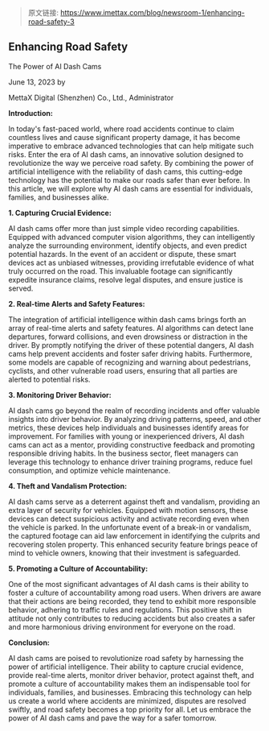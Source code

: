 > 原文链接: <https://www.imettax.com/blog/newsroom-1/enhancing-road-safety-3> 

 ## Enhancing Road Safety

The Power of AI Dash Cams

June 13, 2023 by

MettaX Digital (Shenzhen) Co., Ltd., Administrator

**Introduction:**

In today's fast-paced world, where road accidents continue to claim countless lives and cause significant property damage, it has become imperative to embrace advanced technologies that can help mitigate such risks. Enter the era of AI dash cams, an innovative solution designed to revolutionize the way we perceive road safety. By combining the power of artificial intelligence with the reliability of dash cams, this cutting-edge technology has the potential to make our roads safer than ever before. In this article, we will explore why AI dash cams are essential for individuals, families, and businesses alike.

**1\. Capturing Crucial Evidence:**

AI dash cams offer more than just simple video recording capabilities. Equipped with advanced computer vision algorithms, they can intelligently analyze the surrounding environment, identify objects, and even predict potential hazards. In the event of an accident or dispute, these smart devices act as unbiased witnesses, providing irrefutable evidence of what truly occurred on the road. This invaluable footage can significantly expedite insurance claims, resolve legal disputes, and ensure justice is served.

**2\. Real-time Alerts and Safety Features:**

The integration of artificial intelligence within dash cams brings forth an array of real-time alerts and safety features. AI algorithms can detect lane departures, forward collisions, and even drowsiness or distraction in the driver. By promptly notifying the driver of these potential dangers, AI dash cams help prevent accidents and foster safer driving habits. Furthermore, some models are capable of recognizing and warning about pedestrians, cyclists, and other vulnerable road users, ensuring that all parties are alerted to potential risks.

**3\. Monitoring Driver Behavior:**

AI dash cams go beyond the realm of recording incidents and offer valuable insights into driver behavior. By analyzing driving patterns, speed, and other metrics, these devices help individuals and businesses identify areas for improvement. For families with young or inexperienced drivers, AI dash cams can act as a mentor, providing constructive feedback and promoting responsible driving habits. In the business sector, fleet managers can leverage this technology to enhance driver training programs, reduce fuel consumption, and optimize vehicle maintenance.

**4\. Theft and Vandalism Protection:**

AI dash cams serve as a deterrent against theft and vandalism, providing an extra layer of security for vehicles. Equipped with motion sensors, these devices can detect suspicious activity and activate recording even when the vehicle is parked. In the unfortunate event of a break-in or vandalism, the captured footage can aid law enforcement in identifying the culprits and recovering stolen property. This enhanced security feature brings peace of mind to vehicle owners, knowing that their investment is safeguarded.

**5\. Promoting a Culture of Accountability:**

One of the most significant advantages of AI dash cams is their ability to foster a culture of accountability among road users. When drivers are aware that their actions are being recorded, they tend to exhibit more responsible behavior, adhering to traffic rules and regulations. This positive shift in attitude not only contributes to reducing accidents but also creates a safer and more harmonious driving environment for everyone on the road.

**Conclusion:**

AI dash cams are poised to revolutionize road safety by harnessing the power of artificial intelligence. Their ability to capture crucial evidence, provide real-time alerts, monitor driver behavior, protect against theft, and promote a culture of accountability makes them an indispensable tool for individuals, families, and businesses. Embracing this technology can help us create a world where accidents are minimized, disputes are resolved swiftly, and road safety becomes a top priority for all. Let us embrace the power of AI dash cams and pave the way for a safer tomorrow.
